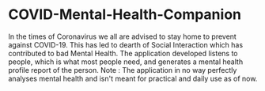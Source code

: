 # COVID-Mental-Health-Companion
In the times of Coronavirus we all are advised to stay home to prevent against COVID-19. This has led to dearth of Social Interaction which has contributed to bad Mental Health.
The application developed listens to people, which is what most people need, and generates a mental health profile report of the person.
Note : The application in no way perfectly analyses mental health and isn't meant for practical and daily use as of now.
